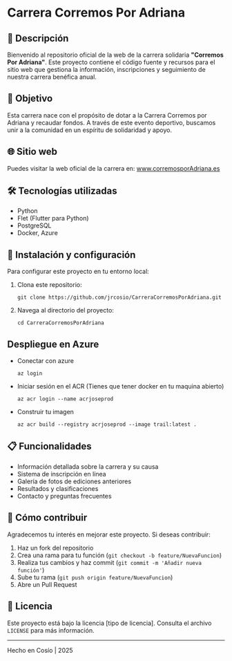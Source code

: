 # Carrera Corremos Por Adriana

## 📝 Descripción

Bienvenido al repositorio oficial de la web de la carrera solidaria **"Corremos Por Adriana"**. Este proyecto contiene el código fuente y recursos para el sitio web que gestiona la información, inscripciones y seguimiento de nuestra carrera benéfica anual.

## 🎯 Objetivo

Esta carrera nace con el propósito de dotar a la Carrera Corremos por Adriana y recaudar fondos. A través de este evento deportivo, buscamos unir a la comunidad en un espíritu de solidaridad y apoyo.

## 🌐 Sitio web

Puedes visitar la web oficial de la carrera en: www.corremosporAdriana.es

## 🛠️ Tecnologías utilizadas

- Python
- Flet (Flutter para Python)
- PostgreSQL
- Docker, Azure

## 🚀 Instalación y configuración

Para configurar este proyecto en tu entorno local:

1. Clona este repositorio:
   ```
   git clone https://github.com/jrcosio/CarreraCorremosPorAdriana.git
   ```
2. Navega al directorio del proyecto:
   ```
   cd CarreraCorremosPorAdriana
   ```

## Despliegue en Azure
- Conectar con azure
   ```
   az login
   ```
- Iniciar sesión en el ACR (Tienes que tener docker en tu maquina abierto)
   ```
   az acr login --name acrjoseprod
   ```
- Construir tu imagen
   ```
   az acr build --registry acrjoseprod --image trail:latest .
   ```

## 📋 Funcionalidades

- Información detallada sobre la carrera y su causa
- Sistema de inscripción en línea
- Galería de fotos de ediciones anteriores
- Resultados y clasificaciones
- Contacto y preguntas frecuentes

## 🤝 Cómo contribuir

Agradecemos tu interés en mejorar este proyecto. Si deseas contribuir:

1. Haz un fork del repositorio
2. Crea una rama para tu función (`git checkout -b feature/NuevaFuncion`)
3. Realiza tus cambios y haz commit (`git commit -m 'Añadir nueva función'`)
4. Sube tu rama (`git push origin feature/NuevaFuncion`)
5. Abre un Pull Request

## 📜 Licencia

Este proyecto está bajo la licencia [tipo de licencia]. Consulta el archivo `LICENSE` para más información.

---

Hecho en Cosío | 2025
